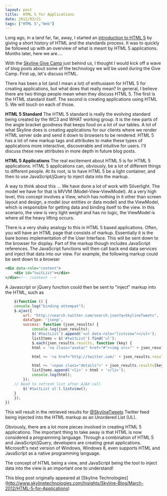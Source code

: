 ```yaml
---
layout: post
title:  HTML 5 for Applications
date: 2012/03/21
tags: ["HTML 5","Web"]
---
```


Long ago, in a land far, far, away, I started an [introduction to HTML 5](https://jptacek.com/2011/06/html-5-a-little-history/) by giving a short history of HTML and the standards process. It was to quickly be followed up with an overview of what is meant by HTML 5 applications. Months later, here we are....

With the [Skyline Give Camp](http://www.skylinetechnologies.com/news/Pages/RiverviewGardensGiveCamp.aspx) just behind us, I thought I would kick off a wave of blog posts about some of the technology we will be used during the Give Camp. First up, let's discuss HTML.

There has been a lot (and I mean a lot) of enthusiasm for HTML 5 for creating applications, but what does that really mean? In general, I believe there are two things people mean when they discuss HTML 5. The first is the HTML standard itself. The second is creating applications using HTML 5. We will touch on each of those.

**HTML 5 Standard**
The HTML 5 standard is really the evolving standard being created by the WC3 and WHAT working group. It is the new parts of the angle bracket goodness that keeps food on a lot of our tables. A lot of what Skyline does is creating applications for our clients where we render HTML server side and send it down to browsers to be rendered. HTML 5 has a lot of new markup tags and attributes to make these types of applications more interactive, discoverable and intuitive for users.
I'll discuss these new attributes in more depth in future blog posts.

**HTML 5 Applications**
The real excitement about HTML 5 is for HTML 5 applications. HTML 5 applications can, obviously, be a lot of different things to different people. At its root, is to have HTML 5 be a light container, and then to use JavaScript/jQuery to inject data into the markup.

A way to think about this ... We have done a lot of work with Silverlight. The model we have for that is MVVM (Model-View-ViewModel). At a very high level, this concept involves a View, which has nothing in it other than screen layout and design, a model (our entities or data model) and the ViewModel, which is responsible for getting data and binding itself to the view. In this scenario, the view is very light weight and has no logic, the ViewModel is where all the heavy lifting occurs.

There is a very shaky analogy to this in HTML 5 based applications. Often, you will have an HTML page that consists of markup. Essentially it is the bare bones implementation of the User Interface. This will be sent down to the browser for display. Part of the markup though includes JavaScript references. The JavaScript functions will then call back end data services and inject that data into our view. For example, the following markup could be sent down to a browser
``` xml
<div data-role="content">
    <div id="twitList"></div>
</div><!-- /content -->
```

A Javascript or jQuery function could then be sent to "inject" markup into the HTML, such as

```javascript
    $(function () {
    console.log("binding attempat");
    $.ajax({
        url: "http://search.twitter.com/search.json?q=SkylineTweets",
        dataType: 'jsonp',
        success: function (json_results) {
            console.log(json_results);
            $('#twitList').append('<ul data-role="listview"></ul>');
            listItems = $('#twitList').find('ul');
            $.each(json_results.results, function (key) {
            html = '<a class="avatar" href="#"><img src="' + json_results.results[key].profile_image_url + '" alt="' + json_results.results[key].from_user + '"/></a>';

            html += '<a href="http://twitter.com/' + json_results.results[key].from_user + '"><h3>' + json_results.results[key].from_user + '</h3></a>';

            html += '<span class="details">' + json_results.results[key].text + ' </span>';
            listItems.append('<li>' + html + '</li>');
            console.log(html);
        });
    // Need to refresh list after AJAX call
        $('#twitList ul').listview();
    }   
    });
})
```

This will result in the retrieved results for [@SkylineTweets](https://twitter.com/#!/skylinetweets) Twitter feed being injected into the HTML markup as an Unordered List (UL).

Obviously, there are a lot more pieces involved in creating HTML 5 applications. The important thing to take away is that HTML is now considered a programming language. Through a combination of HTML 5 and JavaScript/jQuery, developers are creating great applications. Microsoft's next version of Windows, Windows 8, even supports HTML and JavaScript as a native programming language.

The concept of HTML being a view, and JavaScript being the tool to inject data into the view is an important one to understand!

This blog post originally appeared at [Skyline Technologies] (http://www.skylinetechnologies.com/Insights/Skyline-Blog/March-2012/HTML-5-for-Applications)

